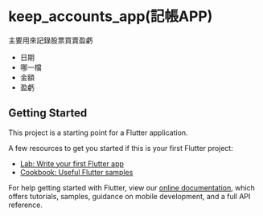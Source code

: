# keep_accounts_app(記帳APP)

主要用來記錄股票買賣盈虧
- 日期
- 哪一檔
- 金額
- 盈虧
## Getting Started

This project is a starting point for a Flutter application.

A few resources to get you started if this is your first Flutter project:

- [Lab: Write your first Flutter app](https://flutter.dev/docs/get-started/codelab)
- [Cookbook: Useful Flutter samples](https://flutter.dev/docs/cookbook)

For help getting started with Flutter, view our
[online documentation](https://flutter.dev/docs), which offers tutorials,
samples, guidance on mobile development, and a full API reference.
